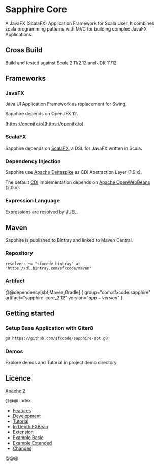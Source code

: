 # Sapphire Core

A JavaFX (ScalaFX) Application Framework for Scala User. It combines scala programming patterns with MVC for building complex JavaFX Applications.

## Cross Build

Build and tested against Scala 2.11/2.12 and JDK 11/12

## Frameworks

### JavaFX

Java UI Application Framework as replacement for Swing.

Sapphire depends on OpenJFX 12.

[https://openjfx.io](https://openjfx.io)


### ScalaFX

Sapphire depends on [ScalaFX](http://www.scalafx.org/), a DSL for JavaFX written in Scala.


### Dependency Injection

Sapphire use [Apache Deltaspike](http://deltaspike.apache.org) as CDI Abstraction Layer (1.9.x).

The default [CDI](https://de.wikipedia.org/wiki/Contexts_and_Dependency_Injection) implementation depends on [Apache OpenWebBeans](http://openwebbeans.apache.org) (2.0.x).

### Expression Language

Expressions are resolved by [JUEL](http://juel.sourceforge.net).

## Maven

Sapphire is published to Bintray and linked to Maven Central.

### Repository

```
resolvers += "sfxcode-bintray" at "https://dl.bintray.com/sfxcode/maven"

```

### Artifact

@@dependency[sbt,Maven,Gradle] {
  group="com.sfxcode.sapphire"
  artifact="sapphire-core_2.12"
  version="$app-version$"
}

## Getting started

### Setup Base Application with Giter8

```
g8 https://github.com/sfxcode/sapphire-sbt.g8
```

### Demos

Explore demos and Tutorial in project demo directory.

## Licence

[Apache 2](https://github.com/sfxcode/sapphire-core/blob/master/LICENSE)

@@@ index

 - [Features](features.md)
 - [Development](development/index.md)
 - [Tutorial](tutorial/index.md)
 - [In Depth FXBean](detail/index.md)
 - [Extension](extension.md)
 - [Example Basic](sample/basic.md)
 - [Example Extended](sample/advanced.md)
 - [Changes ](changes.md)


@@@
